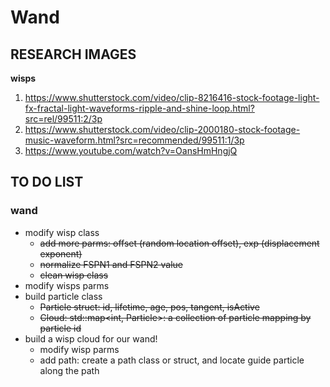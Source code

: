 # Wand
## RESEARCH IMAGES
**wisps**
  1. https://www.shutterstock.com/video/clip-8216416-stock-footage-light-fx-fractal-light-waveforms-ripple-and-shine-loop.html?src=rel/99511:2/3p
  2. https://www.shutterstock.com/video/clip-2000180-stock-footage-music-waveform.html?src=recommended/99511:1/3p
  3. https://www.youtube.com/watch?v=OansHmHngjQ
  
## TO DO LIST
### wand
  - modify wisp class
     - ~~add more parms: offset (random location offset), exp (displacement exponent)~~
     - ~~normalize FSPN1 and FSPN2 value~~
     - ~~clean wisp class~~
  - modify wisps parms
  - build particle class
     - ~~Particle struct: id, lifetime, age, pos, tangent, isActive~~
     - ~~Cloud: std::map\<int, Particle\>: a collection of particle mapping by particle id~~
  - build a wisp cloud for our wand!
     - modify wisp parms
     - add path: create a path class or struct, and locate guide particle along the path
